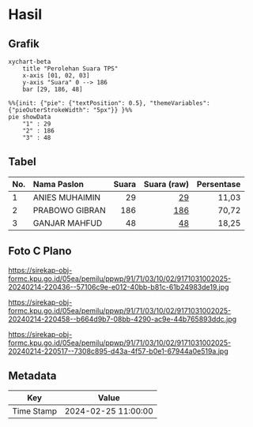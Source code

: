 # Hasil

## Grafik

```mermaid
xychart-beta
    title "Perolehan Suara TPS"
    x-axis [01, 02, 03]
    y-axis "Suara" 0 --> 186
    bar [29, 186, 48]
```

```mermaid
%%{init: {"pie": {"textPosition": 0.5}, "themeVariables": {"pieOuterStrokeWidth": "5px"}} }%%
pie showData
    "1" : 29
    "2" : 186
    "3" : 48
```

## Tabel

| No. | Nama Paslon    | Suara | Suara (raw) | Persentase |
|:--- |:-------------- | -----:| -----------:| ----------:|
| 1   | ANIES MUHAIMIN | 29    | [29][p-1]   | 11,03      |
| 2   | PRABOWO GIBRAN | 186   | [186][p-2]  | 70,72      |
| 3   | GANJAR MAHFUD  | 48    | [48][p-3]   | 18,25      |


[p-1]: https://github.com/gigit-pemilu/pemilu-2024-91-papua/blob/main/pilpres/hitung-suara/sub/91-papua/sub/71-kota-jayapura/sub/03-abepura/sub/1002-asano/sub/025-tps/sub/paslon-1.txt
[p-2]: https://github.com/gigit-pemilu/pemilu-2024-91-papua/blob/main/pilpres/hitung-suara/sub/91-papua/sub/71-kota-jayapura/sub/03-abepura/sub/1002-asano/sub/025-tps/sub/paslon-2.txt
[p-3]: https://github.com/gigit-pemilu/pemilu-2024-91-papua/blob/main/pilpres/hitung-suara/sub/91-papua/sub/71-kota-jayapura/sub/03-abepura/sub/1002-asano/sub/025-tps/sub/paslon-3.txt

## Foto C Plano

https://sirekap-obj-formc.kpu.go.id/05ea/pemilu/ppwp/91/71/03/10/02/9171031002025-20240214-220436--57106c9e-e012-40bb-b81c-61b24983de19.jpg

https://sirekap-obj-formc.kpu.go.id/05ea/pemilu/ppwp/91/71/03/10/02/9171031002025-20240214-220458--b664d9b7-08bb-4290-ac9e-44b765893ddc.jpg

https://sirekap-obj-formc.kpu.go.id/05ea/pemilu/ppwp/91/71/03/10/02/9171031002025-20240214-220517--7308c895-d43a-4f57-b0e1-67944a0e519a.jpg


## Metadata

| Key        | Value               |
| ---------- | ------------------- |
| Time Stamp | 2024-02-25 11:00:00 |



